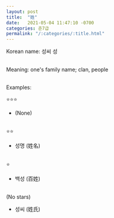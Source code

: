 ```yaml
---
layout: post
title:  "姓"
date:   2021-05-04 11:47:10 -0700
categories: 준7급
permalink: "/:categories/:title.html"
---
```


Korean name: 성씨 성 <br><br>

Meaning: one's family name; clan, people <br><br>

Examples:

⭐⭐⭐
* (None) <br><br>


⭐⭐
* 성명 (姓名) <br><br>

⭐
* 백성 (百姓) <br><br>

(No stars)
* 성씨 (姓氏) <br><br>